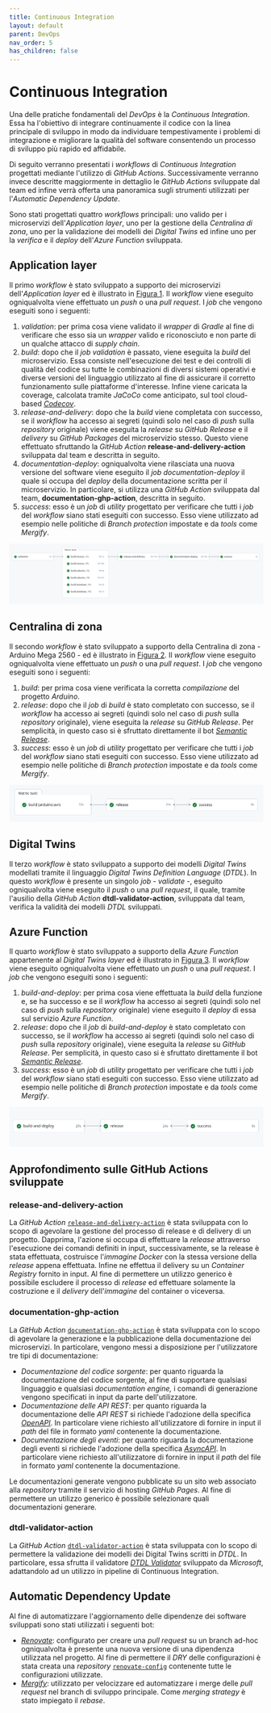 ```yaml
---
title: Continuous Integration
layout: default
parent: DevOps
nav_order: 5
has_children: false
---
```


# Continuous Integration

Una delle pratiche fondamentali del *DevOps* è la *Continuous Integration*. Essa ha l'obiettivo di integrare continuamente il codice con la linea principale di sviluppo in modo da individuare tempestivamente i problemi di integrazione e migliorare la qualità del software consentendo un processo di sviluppo più rapido ed affidabile.

Di seguito verranno presentati i *workflows* di *Continuous Integration* progettati mediante l'utilizzo di *GitHub Actions*. Successivamente verranno invece descritte maggiormente in dettaglio le *GitHub Actions* sviluppate dal team ed infine verrà offerta una panoramica sugli strumenti utilizzati per l'*Automatic Dependency Update*.

Sono stati progettati quattro *workflows* principali: uno valido per i microservizi dell'*Application layer*, uno per la gestione della *Centralina di zona*, uno per la validazione dei modelli dei *Digital Twins* ed infine uno per la *verifica* e il *deploy* dell'*Azure Function* sviluppata.

## Application layer

Il primo *workflow* è stato sviluppato a supporto dei microservizi dell'*Application layer* ed è illustrato in <a href="#microserviceWorkflow">Figura 1</a>.
Il *workflow* viene eseguito ogniqualvolta viene effettuato un *push* o una *pull request*.
I *job* che vengono eseguiti sono i seguenti:

1. *validation*: per prima cosa viene validato il *wrapper* di *Gradle* al fine di verificare che esso sia un *wrapper* valido e riconosciuto e non parte di un qualche attacco di *supply chain*.
2. *build*: dopo che il *job* *validation* è passato, viene eseguita la *build* del microservizio. Essa consiste nell'esecuzione dei test e dei controlli di qualità del codice su tutte le combinazioni di diversi sistemi operativi e diverse versioni del linguaggio utilizzato al fine di assicurare il corretto funzionamento sulle piattaforme d'interesse.
   Infine viene caricata la coverage, calcolata tramite *JaCoCo* come anticipato, sul tool cloud-based *[Codecov](https://about.codecov.io/)*.
3. *release-and-delivery*: dopo che la *build* viene completata con successo, se il *workflow* ha accesso ai segreti (quindi solo nel caso di *push* sulla *repository* originale) viene eseguita la *release* su *GitHub Release* e il *delivery* su *GitHub Packages* del microservizio stesso. Questo viene effettuato sfruttando la *GitHub Action* **release-and-delivery-action** sviluppata dal team e descritta in seguito. 
4. *documentation-deploy*: ogniqualvolta viene rilasciata una nuova versione del software viene eseguito il *job documentation-deploy* il quale si occupa del *deploy* della documentazione scritta per il microservizio. In particolare, si utilizza una *GitHub Action* sviluppata dal team, **documentation-ghp-action**, descritta in seguito.
5. *success*: esso è un *job* di *utility* progettato per verificare che tutti i *job* del *workflow* siano stati eseguiti con successo. Esso viene utilizzato ad esempio nelle politiche di *Branch protection* impostate e da *tools* come *Mergify*.

<div align="center">
<img id="microserviceWorkflow" src="imgs/microserviceWorkflow.png" alt="Microservice Workflow">
</div>

## Centralina di zona

Il secondo *workflow* è stato sviluppato a supporto della Centralina di zona - Arduino Mega 2560 - ed è illustrato in <a href="#roomControlUnitWorkflow">Figura 2</a>.
Il *workflow* viene eseguito ogniqualvolta viene effettuato un *push* o una *pull request*.
I *job* che vengono eseguiti sono i seguenti:

1. *build*: per prima cosa viene verificata la corretta *compilazione* del progetto *Arduino*.
2. *release*: dopo che il *job* di *build* è stato completato con successo, se il *workflow* ha accesso ai segreti (quindi solo nel caso di *push* sulla *repository* originale), viene eseguita la *release* su *GitHub Release*. Per semplicità, in questo caso si è sfruttato direttamente il bot *[Semantic Release](https://github.com/semantic-release/semantic-release)*.
3. *success*: esso è un *job* di *utility* progettato per verificare che tutti i *job* del *workflow* siano stati eseguiti con successo. Esso viene utilizzato ad esempio nelle politiche di *Branch protection* impostate e da *tools* come *Mergify*.

<div align="center">
<img id="roomControlUnitWorkflow" src="imgs/roomControlUnitWorkflow.png" alt="Room Control Unit Workflow">
</div>

## Digital Twins

Il terzo *workflow* è stato sviluppato a supporto dei modelli *Digital Twins* modellati tramite il linguaggio *Digital Twins Definition Language* (*DTDL*).
In questo *workflow* è presente un singolo *job* - *validate* -, eseguito ogniqualvolta viene eseguito il *push* o una *pull request*, il quale, tramite l'ausilio della *GitHub Action* **dtdl-validator-action**, sviluppata dal team, verifica la validità dei modelli *DTDL* sviluppati.

## Azure Function

Il quarto *workflow* è stato sviluppato a supporto della *Azure Function* appartenente al *Digital Twins layer* ed è illustrato in <a href="#azureFunctionWorkflow">Figura 3</a>.
Il *workflow* viene eseguito ogniqualvolta viene effettuato un *push* o una *pull request*.
I *job* che vengono eseguiti sono i seguenti:

1. *build-and-deploy*: per prima cosa viene effettuata la *build* della funzione e, se ha successo e se il *workflow* ha accesso ai segreti (quindi solo nel caso di *push* sulla *repository* originale) viene eseguito il *deploy* di essa sul servizio *Azure Function*.
2. *release*: dopo che il *job* di *build-and-deploy* è stato completato con successo, se il *workflow* ha accesso ai segreti (quindi solo nel caso di *push* sulla *repository* originale), viene eseguita la *release* su *GitHub Release*. Per semplicità, in questo caso si è sfruttato direttamente il bot *[Semantic Release](https://github.com/semantic-release/semantic-release)*.
3. *success*: esso è un *job* di *utility* progettato per verificare che tutti i *job* del *workflow* siano stati eseguiti con successo. Esso viene utilizzato ad esempio nelle politiche di *Branch protection* impostate e da *tools* come *Mergify*.

<div align="center">
<img id="azureFunctionWorkflow" src="imgs/azureFunctionWorkflow.png" alt="Azure Function Workflow">
</div>

## Approfondimento sulle GitHub Actions sviluppate

### release-and-delivery-action

La *GitHub Action* [`release-and-delivery-action`](https://github.com/SmartOperatingBlock/release-and-delivery-action) è stata sviluppata con lo scopo di agevolare la gestione del processo di release e di delivery di un progetto. Dapprima, l'azione si occupa di effettuare la *release* attraverso l'esecuzione dei comandi definiti in input, successivamente, se la release è stata effettuata, costruisce l'*immagine Docker* con la stessa versione della *release* appena effettuata. Infine ne effettua il delivery su un *Container Registry* fornito in input. Al fine di permettere un utilizzo generico è possibile escludere il processo di *release* ed effettuare solamente la costruzione e il *delivery* dell'*immagine* del container o viceversa.

### documentation-ghp-action

La *GitHub Action* [`documentation-ghp-action`](https://github.com/SmartOperatingBlock/documentation-ghp-action) è stata sviluppata con lo scopo di agevolare la generazione e la pubblicazione della documentazione dei microservizi. In particolare, vengono messi a disposizione per l'utilizzatore tre tipi di documentazione:

- *Documentazione del codice sorgente*: per quanto riguarda la documentazione del codice sorgente, al fine di supportare qualsiasi linguaggio e qualsiasi *documentation engine,* i comandi di generazione vengono specificati in input da parte dell'utilizzatore.
- *Documentazione delle API REST*: per quanto riguarda la documentazione delle *API REST* si richiede l'adozione della specifica [*OpenAPI*](https://swagger.io/resources/open-api/). In particolare viene richiesto all'utilizzatore di fornire in input il *path* del file in formato *yaml* contenente la documentazione.
- *Documentazione degli eventi*: per quanto riguarda la documentazione degli eventi si richiede l'adozione della specifica [*AsyncAPI*](https://www.asyncapi.com/). In particolare viene richiesto all'utilizzatore di fornire in input il *path* del file in formato *yaml* contenente la documentazione.

Le documentazioni generate vengono pubblicate su un sito web associato alla *repository* tramite il servizio di hosting *GitHub Pages*. Al fine di permettere un utilizzo generico è possibile selezionare quali documentazioni generare.

### dtdl-validator-action

La *GitHub Action* [`dtdl-validator-action`](https://github.com/SmartOperatingBlock/dtdl-validator-action) è stata sviluppata con lo scopo di permettere la validazione dei modelli dei Digital Twins scritti in *DTDL*. In particolare, essa sfrutta il validatore [*DTDL Validator*](https://github.com/Azure-Samples/DTDL-Validator) sviluppato da *Microsoft*, adattandolo ad un utilizzo in pipeline di Continuous Integration.

## Automatic Dependency Update

Al fine di automatizzare l'aggiornamento delle dipendenze dei software sviluppati sono stati utilizzati i seguenti bot:

- [*Renovate*](https://www.mend.io/renovate/): configurato per creare una *pull request* su un branch ad-hoc ogniqualvolta è presente una nuova versione di una dipendenza utilizzata nel progetto. Al fine di permettere il *DRY* delle configurazioni è stata creata una *repository* [`renovate-config`](https://github.com/AndreaGiulianelli/renovate-config) contenente tutte le configurazioni utilizzate.
- [*Mergify*](https://mergify.com/): utilizzato per velocizzare ed automatizzare i merge delle *pull request* nel branch di sviluppo principale. Come *merging strategy* è stato impiegato il *rebase*.
